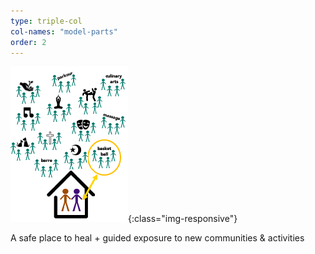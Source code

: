 ```yaml
---
type: triple-col
col-names: "model-parts"
order: 2
---
```


![Seeker, Listener](/assets/images/triple-col-model-graphic-2.png){:class="img-responsive"}

A safe place to heal + guided exposure to new communities & activities
